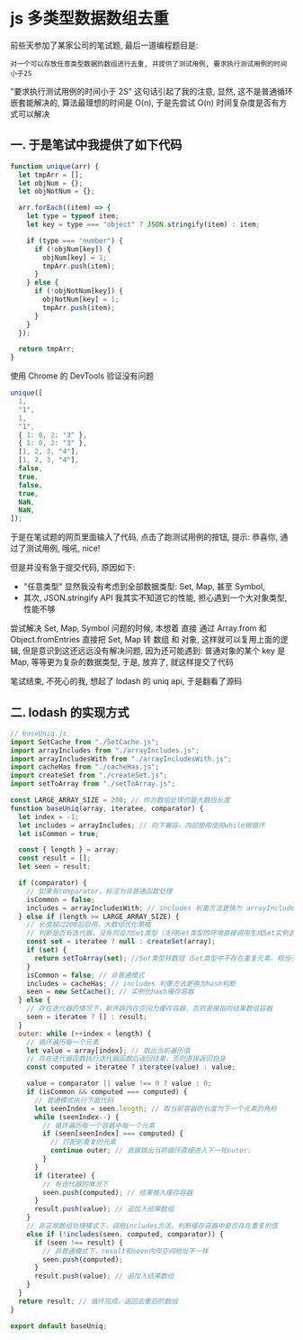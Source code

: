 # js 多类型数据数组去重

前些天参加了某家公司的笔试题, 最后一道编程题目是:

```
对一个可以存放任意类型数据的数组进行去重, 并提供了测试用例, 要求执行测试用例的时间小于2S
```

"要求执行测试用例的时间小于 2S" 这句话引起了我的注意, 显然, 这不是普通循环嵌套能解决的, 算法最理想的时间是 O(n), 于是先尝试 O(n) 时间复杂度是否有方式可以解决

## 一. 于是笔试中我提供了如下代码

```js
function unique(arr) {
  let tmpArr = [];
  let objNum = {};
  let objNotNum = {};

  arr.forEach((item) => {
    let type = typeof item;
    let key = type === "object" ? JSON.stringify(item) : item;

    if (type === "number") {
      if (!objNum[key]) {
        objNum[key] = 1;
        tmpArr.push(item);
      }
    } else {
      if (!objNotNum[key]) {
        objNotNum[key] = 1;
        tmpArr.push(item);
      }
    }
  });

  return tmpArr;
}
```

使用 Chrome 的 DevTools 验证没有问题

```js
unique([
  1,
  "1",
  1,
  "1",
  { 1: 0, 2: "3" },
  { 1: 0, 2: "3" },
  [1, 2, 3, "4"],
  [1, 2, 3, "4"],
  false,
  true,
  false,
  true,
  NaN,
  NaN,
]);
```

于是在笔试题的网页里面输入了代码, 点击了跑测试用例的按钮, 提示: 恭喜你, 通过了测试用例, 哦吼, nice!

但是并没有急于提交代码, 原因如下:

- "任意类型" 显然我没有考虑到全部数据类型: Set, Map, 甚至 Symbol,
- 其次, JSON.stringify API 我其实不知道它的性能, 担心遇到一个大对象类型, 性能不够

尝试解决 Set, Map, Symbol 问题的时候, 本想着 直接 通过 Array.from 和 Object.fromEntries 直接把 Set, Map 转 数组 和 对象, 这样就可以复用上面的逻辑, 但是意识到这还远远没有解决问题, 因为还可能遇到: 普通对象的某个 key 是 Map, 等等更为复杂的数据类型, 于是, 放弃了, 就这样提交了代码

笔试结束, 不死心的我, 想起了 lodash 的 uniq api, 于是翻看了源码

## 二. lodash 的实现方式

```js
// baseUniq.js
import SetCache from "./SetCache.js";
import arrayIncludes from "./arrayIncludes.js";
import arrayIncludesWith from "./arrayIncludesWith.js";
import cacheHas from "./cacheHas.js";
import createSet from "./createSet.js";
import setToArray from "./setToArray.js";

const LARGE_ARRAY_SIZE = 200; // 作为数组处理的最大数组长度
function baseUniq(array, iteratee, comparator) {
  let index = -1;
  let includes = arrayIncludes; // 向下兼容，内部使用使用while做循环
  let isCommon = true;

  const { length } = array;
  const result = [];
  let seen = result;

  if (comparator) {
    // 如果有comparator，标注为非普通函数处理
    isCommon = false;
    includes = arrayIncludesWith; // includes 判重方法更换为 arrayIncludesWith
  } else if (length >= LARGE_ARRAY_SIZE) {
    // 长度超过200后启用，大数组优化策略
    // 判断是否有迭代器，没有则设为Set类型（支持Set类型的环境直接调用生成Set实例去重）
    const set = iteratee ? null : createSet(array);
    if (set) {
      return setToArray(set); //Set类型转数组（Set类型中不存在重复元素，相当于去重了）直接返回
    }
    isCommon = false; // 非普通模式
    includes = cacheHas; // includes 判重方法更换为hash判断
    seen = new SetCache(); // 实例化hash缓存容器
  } else {
    // 存在迭代器的情况下，新开辟内存空间为缓存容器，否则直接指向结果数组容器
    seen = iteratee ? [] : result;
  }
  outer: while (++index < length) {
    // 循环遍历每一个元素
    let value = array[index]; // 取出当前遍历值
    // 存在迭代器函数执行迭代器函数后返回结果，否则直接返回自身
    const computed = iteratee ? iteratee(value) : value;

    value = comparator || value !== 0 ? value : 0;
    if (isCommon && computed === computed) {
      // 普通模式执行下面代码
      let seenIndex = seen.length; // 取当前容器的长度为下一个元素的角标
      while (seenIndex--) {
        // 循环遍历每一个容器中每一个元素
        if (seen[seenIndex] === computed) {
          // 匹配到重复的元素
          continue outer; // 直接跳出当前循环直接进入下一轮outer:
        }
      }
      if (iteratee) {
        // 有迭代器的情况下
        seen.push(computed); // 结果推入缓存容器
      }
      result.push(value); // 追加入结果数组
    }
    // 非正常数组处理模式下，调用includes方法，判断缓存容器中是否存在重复的值
    else if (!includes(seen, computed, comparator)) {
      if (seen !== result) {
        // 非普通模式下，result和seen内存空间地址不一样
        seen.push(computed);
      }
      result.push(value); // 追加入结果数组
    }
  }
  return result; // 循环完成，返回去重后的数组
}

export default baseUniq;
```
